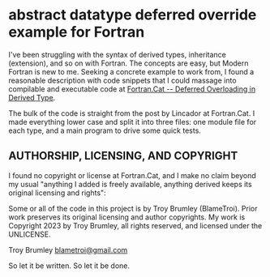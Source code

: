 # abstract datatype deferred override example for Fortran

I've been struggling with the syntax of derived types, inheritance (extension), and so on with Fortran. The concepts are easy, but Modern Fortran is new to me. Seeking a concrete example to work from, I found a reasonable description with code snippets that I could massage into compilable and executable code at [Fortran.Cat -- Deferred Overloading in Derived Type](https://fortran.cat/2021/10/04/deferred-overloading-in-derived-type/).

The bulk of the code is straight from the post by Lincador at Fortran.Cat. I made everything lower case and split it into three files: one module file for each type, and a main program to drive some quick tests. 

## AUTHORSHIP, LICENSING, AND COPYRIGHT

I found no copyright or license at Fortran.Cat, and I make no claim beyond my usual "anything I added is freely available, anything derived keeps its original licensing and rights":

Some or all of the code in this project is by Troy Brumley (BlameTroi). Prior work preserves its original licensing and author copyrights. My work is Copyright 2023 by Troy Brumley, all rights reserved, and licensed under the UNLICENSE.

Troy Brumley
blametroi@gmail.com

So let it be written. So let it be done.

